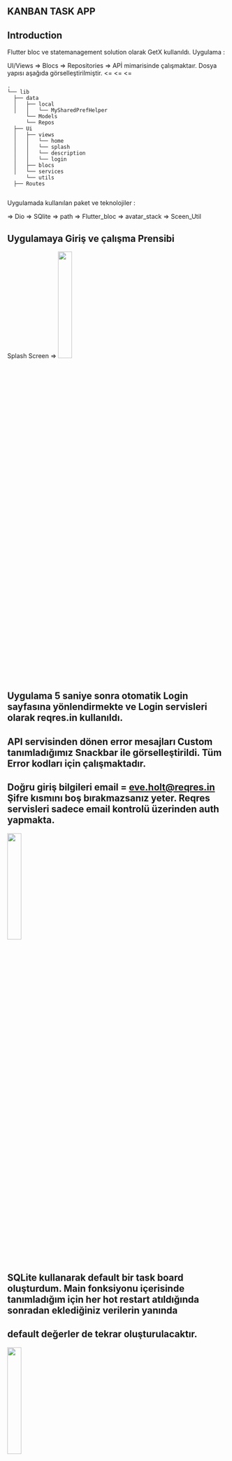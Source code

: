 ## KANBAN TASK APP

## Introduction

Flutter bloc ve statemanagement solution olarak GetX kullanıldı. 
Uygulama : 

UI/Views   =>   Blocs  =>    Repositories  =>    APİ      mimarisinde çalışmaktaır. Dosya yapısı aşağıda görselleştirilmiştir. 
           <=          <=                  <=
          
         
```
.
└── lib
  ├── data
  │   ├── local
  │   │   └── MySharedPrefHelper
      └── Models
      └── Repos
  ├── Ui
  │   ├── views
  │   │   └── home
  │   │   └── splash
  │   │   └── description
  │   │   └── login
  │   ├── blocs
  │   └── services
      └── utils
  ├── Routes
 
```

Uygulamada kullanılan paket ve teknolojiler :

=> Dio
=> SQlite
=> path
=> Flutter_bloc
=> avatar_stack
=> Sceen_Util

## Uygulamaya Giriş ve çalışma Prensibi


Splash Screen => <img src="https://github.com/burakcetn/rast_mobile_kanban/assets/45536352/595ba352-982a-449a-9eaa-8217f6a27109" width=25% height=25%>

## Uygulama 5 saniye sonra otomatik Login sayfasına yönlendirmekte ve Login servisleri olarak reqres.in kullanıldı. 
## API servisinden dönen error mesajları Custom tanımladığımız Snackbar ile görselleştirildi. Tüm Error kodları için çalışmaktadır.

## Doğru giriş bilgileri   email = eve.holt@reqres.in   Şifre kısmını boş bırakmazsanız yeter. Reqres servisleri sadece email kontrolü üzerinden auth yapmakta.

<img src="https://github.com/burakcetn/rast_mobile_kanban/assets/45536352/6f9ed1de-bc3c-4899-b0f8-2ed6595e7544" width=25% height=25%>  

## SQLite kullanarak default bir task board oluşturdum. Main fonksiyonu içerisinde tanımladığım için her hot restart atıldığında sonradan eklediğiniz verilerin yanında
## default değerler de tekrar oluşturulacaktır.
<img src="https://github.com/burakcetn/rast_mobile_kanban/assets/45536352/66250acb-69a4-4b6b-95e9-524d022007a6" width=25% height=25%>  

## Task Card'larına tıklandığında detay safasına yönlendirirken uzun basmada Drag&Drop özelliği aktif olur ve taşımak istediğiniz Listenin Title'ına bırakıldığında taşınmak istenen Task aktarılır.
Detay sayfasına eklediğim delete butonu ile istenen task direkt database'den silinir. Detay sayfası , onDrag ve onDrop aşamaları sırasıyla aşağıda gösterilmiştir.

Detay Sayfası => <img src="https://github.com/burakcetn/rast_mobile_kanban/assets/45536352/e935537c-04e0-4bdc-80cc-97abc36c7d92" width=25% height=25%>  
onDrag => <img src="https://github.com/burakcetn/rast_mobile_kanban/assets/45536352/541f9d8b-cc10-419b-b353-c38ca633d1a0" width=25% height=25%>  
onDrop => <img src="https://github.com/burakcetn/rast_mobile_kanban/assets/45536352/58d31205-b037-4e22-90d3-23c5d6f24344" width=25% height=25%>  

## Yeni Task ekleme ekranı 

Floating action button'a tanımlanan AlertDialog ile dilediğiniz statuste task ekleyebilirsiniz. 

## EKLERKEN status kısmına girilmesi gereken key değerler => backlog , todo , inprogress , done   

<img src="https://github.com/burakcetn/rast_mobile_kanban/assets/45536352/b0c60f01-7a31-4c64-86e1-2de23bbb3fd3" width=25% height=25%>  



